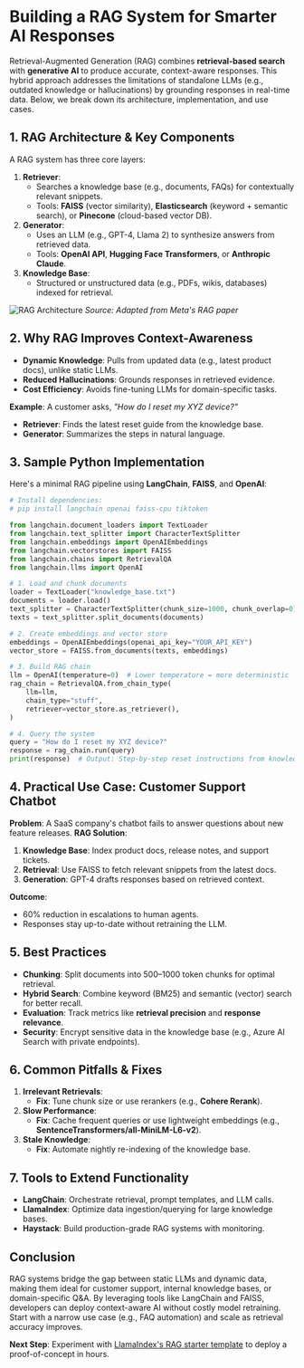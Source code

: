 
# Building a RAG System for Smarter AI Responses

Retrieval-Augmented Generation (RAG) combines **retrieval-based search** with **generative AI** to produce accurate, context-aware responses. This hybrid approach addresses the limitations of standalone LLMs (e.g., outdated knowledge or hallucinations) by grounding responses in real-time data. Below, we break down its architecture, implementation, and use cases.

## 1. RAG Architecture & Key Components
A RAG system has three core layers:
1. **Retriever**:
   - Searches a knowledge base (e.g., documents, FAQs) for contextually relevant snippets.
   - Tools: **FAISS** (vector similarity), **Elasticsearch** (keyword + semantic search), or **Pinecone** (cloud-based vector DB).
2. **Generator**:
   - Uses an LLM (e.g., GPT-4, Llama 2) to synthesize answers from retrieved data.
   - Tools: **OpenAI API**, **Hugging Face Transformers**, or **Anthropic Claude**.
3. **Knowledge Base**:
   - Structured or unstructured data (e.g., PDFs, wikis, databases) indexed for retrieval.

![RAG Architecture](https://miro.medium.com/v2/resize:fit:720/format:webp/1*3DA7A6Bq7Qx4l5vE-D1D1A.png)
*Source: Adapted from Meta's RAG paper*

## 2. Why RAG Improves Context-Awareness
- **Dynamic Knowledge**: Pulls from updated data (e.g., latest product docs), unlike static LLMs.
- **Reduced Hallucinations**: Grounds responses in retrieved evidence.
- **Cost Efficiency**: Avoids fine-tuning LLMs for domain-specific tasks.

**Example**:
A customer asks, *"How do I reset my XYZ device?"*
- **Retriever**: Finds the latest reset guide from the knowledge base.
- **Generator**: Summarizes the steps in natural language.

## 3. Sample Python Implementation
Here's a minimal RAG pipeline using **LangChain**, **FAISS**, and **OpenAI**:

```python
# Install dependencies: 
# pip install langchain openai faiss-cpu tiktoken

from langchain.document_loaders import TextLoader
from langchain.text_splitter import CharacterTextSplitter
from langchain.embeddings import OpenAIEmbeddings
from langchain.vectorstores import FAISS
from langchain.chains import RetrievalQA
from langchain.llms import OpenAI

# 1. Load and chunk documents
loader = TextLoader("knowledge_base.txt")
documents = loader.load()
text_splitter = CharacterTextSplitter(chunk_size=1000, chunk_overlap=0)
texts = text_splitter.split_documents(documents)

# 2. Create embeddings and vector store
embeddings = OpenAIEmbeddings(openai_api_key="YOUR_API_KEY")
vector_store = FAISS.from_documents(texts, embeddings)

# 3. Build RAG chain
llm = OpenAI(temperature=0)  # Lower temperature = more deterministic
rag_chain = RetrievalQA.from_chain_type(
    llm=llm,
    chain_type="stuff",
    retriever=vector_store.as_retriever(),
)

# 4. Query the system
query = "How do I reset my XYZ device?"
response = rag_chain.run(query)
print(response)  # Output: Step-by-step reset instructions from knowledge_base.txt
```

## 4. Practical Use Case: Customer Support Chatbot
**Problem**: A SaaS company's chatbot fails to answer questions about new feature releases.
**RAG Solution**:
1. **Knowledge Base**: Index product docs, release notes, and support tickets.
2. **Retrieval**: Use FAISS to fetch relevant snippets from the latest docs.
3. **Generation**: GPT-4 drafts responses based on retrieved context.

**Outcome**:
- 60% reduction in escalations to human agents.
- Responses stay up-to-date without retraining the LLM.

## 5. Best Practices
- **Chunking**: Split documents into 500–1000 token chunks for optimal retrieval.
- **Hybrid Search**: Combine keyword (BM25) and semantic (vector) search for better recall.
- **Evaluation**: Track metrics like **retrieval precision** and **response relevance**.
- **Security**: Encrypt sensitive data in the knowledge base (e.g., Azure AI Search with private endpoints).

## 6. Common Pitfalls & Fixes
1. **Irrelevant Retrievals**:
   - **Fix**: Tune chunk size or use rerankers (e.g., **Cohere Rerank**).
2. **Slow Performance**:
   - **Fix**: Cache frequent queries or use lightweight embeddings (e.g., **SentenceTransformers/all-MiniLM-L6-v2**).
3. **Stale Knowledge**:
   - **Fix**: Automate nightly re-indexing of the knowledge base.

## 7. Tools to Extend Functionality
- **LangChain**: Orchestrate retrieval, prompt templates, and LLM calls.
- **LlamaIndex**: Optimize data ingestion/querying for large knowledge bases.
- **Haystack**: Build production-grade RAG systems with monitoring.

## Conclusion
RAG systems bridge the gap between static LLMs and dynamic data, making them ideal for customer support, internal knowledge bases, or domain-specific Q&A. By leveraging tools like LangChain and FAISS, developers can deploy context-aware AI without costly model retraining. Start with a narrow use case (e.g., FAQ automation) and scale as retrieval accuracy improves.

**Next Step**: Experiment with [LlamaIndex's RAG starter template](https://docs.llamaindex.ai/en/stable/examples/vector_stores/) to deploy a proof-of-concept in hours.
